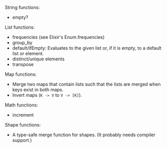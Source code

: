 String functions:
- empty?

List functions:
- frequencies (see Elixir's Enum.frequencies)
- group_by
- default/ifEmpty: Evaluates to the given list or, if it is empty, to a default list or element.
- distinct/unique elements
- transpose

Map functions:
- Merge two maps that contain lists such that the lists are merged when keys exist in both maps.
- Invert maps (`K -> V` to `V -> [K]`).

Math functions:
- increment

Shape functions:
- A type-safe merge function for shapes. (It probably needs compiler support.)
